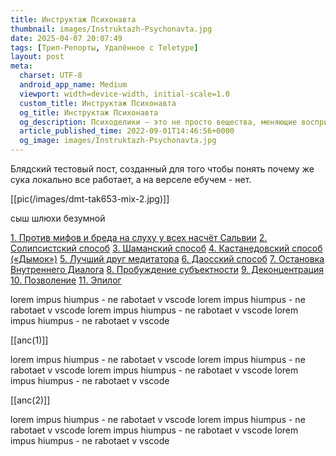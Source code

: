 ```yaml
---
title: Инструктаж Психонавта
thumbnail: images/Instruktazh-Psychonavta.jpg
date: 2025-04-07 20:07:49
tags: [Трип-Репорты, Удалённое с Teletype]
layout: post
meta:
  charset: UTF-8
  android_app_name: Medium
  viewport: width=device-width, initial-scale=1.0
  custom_title: Инструктаж Психонавта
  og_title: Инструктаж Психонавта
  og_description: Психоделики — это не просто вещества, меняющие восприятие реальности. Это целая вселенная, открывающая перед нами новые горизонты сознания и глубинные уровни самопознания. Цель этого документа — помочь вам освоить базовые правила безопасности, если вы планируете психоделический опыт.
  article_published_time: 2022-09-01T14:46:56+0000
  og_image: images/Instruktazh-Psychonavta.jpg
---
```




Блядский тестовый пост, созданный для того чтобы понять почему же сука локально все работает, а на верселе ебучем - нет.


<!-- Код для вставки изображения -->
[[pic(/images/dmt-tak653-mix-2.jpg)]]


сыш шлюхи безумной

[1. Против мифов и бреда на слуху у всех насчёт Сальвии](#1) 
[2. Солипсистский способ](#2) 
[3. Шаманский способ](#3) 
[4. Кастанедовский способ («Дымок»)](#4) 
[5. Лучший друг медитатора](#5) 
[6. Даосский способ](#6) 
[7. Остановка Внутреннего Диалога](#7) 
[8. Пробуждение субъектности](#8) 
[9. Деконцентрация](#9) 
[10. Позволение](#10) 
[11. Эпилог](#11) 




lorem impus hiumpus - ne rabotaet v vscode 
lorem impus hiumpus - ne rabotaet v vscode 
lorem impus hiumpus - ne rabotaet v vscode 
lorem impus hiumpus - ne rabotaet v vscode 

[[anc(1)]]

lorem impus hiumpus - ne rabotaet v vscode 
lorem impus hiumpus - ne rabotaet v vscode 
lorem impus hiumpus - ne rabotaet v vscode 
lorem impus hiumpus - ne rabotaet v vscode 

[[anc(2)]]

lorem impus hiumpus - ne rabotaet v vscode 
lorem impus hiumpus - ne rabotaet v vscode 
lorem impus hiumpus - ne rabotaet v vscode 
lorem impus hiumpus - ne rabotaet v vscode 